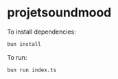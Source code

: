 # projetsoundmood

To install dependencies:

```bash
bun install
```

To run:

```bash
bun run index.ts
```